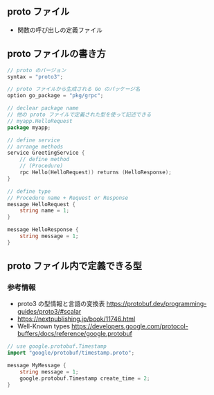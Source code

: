 ## proto ファイル
- 関数の呼び出しの定義ファイル


## proto ファイルの書き方
```go
// proto のバージョン
syntax = "proto3";

// proto ファイルから生成される Go のパッケージ名
option go_package = "pkg/grpc";

// declear package name
// 他の proto ファイルで定義された型を使って記述できる
// myapp.HelloRequest
package myapp;

// define service
// arrange methods
service GreetingService {
    // define method
    // (Procedure)
    rpc Hello(HelloRequest)) returns (HelloResponse);
}

// define type
// Procedure name + Request or Response
message HelloRequest {
    string name = 1;
}

message HelloResponse {
    string message = 1;
}
```


## proto ファイル内で定義できる型
### 参考情報
- proto3 の型情報と言語の変換表 https://protobuf.dev/programming-guides/proto3/#scalar
- https://nextpublishing.jp/book/11746.html
- Well-Known types https://developers.google.com/protocol-buffers/docs/reference/google.protobuf


```go
// use google.protobuf.Timestamp
import "google/protobuf/timestamp.proto";

message MyMessage {
    string message = 1;
    google.protobuf.Timestamp create_time = 2;
}


